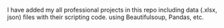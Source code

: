 I have added my all professional projects in this repo including data (.xlsx, json) files with their scripting code. using Beautifulsoup, Pandas, etc.
